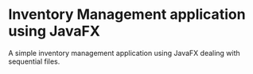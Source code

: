 # Inventory Management application using JavaFX
A simple inventory management application using JavaFX dealing with sequential files.
